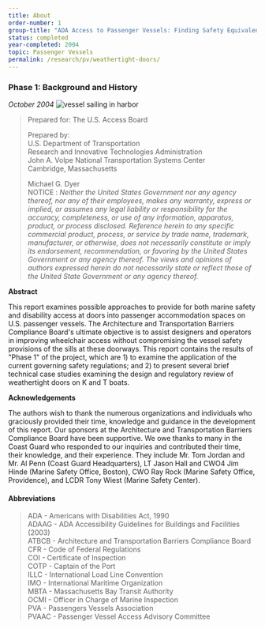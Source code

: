 ```yaml
---
title: About
order-number: 1
group-title: "ADA Access to Passenger Vessels: Finding Safety Equivalence Solutions for Weathertight Doors with Coamings"
status: completed
year-completed: 2004
topic: Passenger Vessels
permalink: /research/pv/weathertight-doors/
---
```


### Phase 1: Background and History

*October 2004*
![vessel sailing in harbor](https://www.access-board.gov/images/vessel-doors/report-1_clip_image002_0000.jpg)

> Prepared for: The U.S. Access Board
>
> Prepared by:\
> U.S. Department of Transportation\
> Research and Innovative Technologies Administration\
> John A. Volpe National Transportation Systems Center\
> Cambridge, Massachusetts
>
> Michael G. Dyer\
NOTICE : *Neither the United States Government nor any agency thereof, nor any of their employees, makes any warranty, express or implied, or assumes any legal liability or responsibility for the accuracy, completeness, or use of any information, apparatus, product, or process disclosed. Reference herein to any specific commercial product, process, or service by trade name, trademark, manufacturer, or otherwise, does not necessarily constitute or imply its endorsement, recommendation, or favoring by the United States Government or any agency thereof. The views and opinions of authors expressed herein do not necessarily state or reflect those of the United State Government or any agency thereof.*

**Abstract**

This report examines possible approaches to provide for both marine safety and disability access at doors into passenger accommodation spaces on U.S. passenger vessels. The Architecture and Transportation Barriers Compliance Board's ultimate objective is to assist designers and operators in improving wheelchair access without compromising the vessel safety provisions of the sills at these doorways. This report contains the results of "Phase 1" of the project, which are 1) to examine the application of the current governing safety regulations; and 2) to present several brief technical case studies examining the design and regulatory review of weathertight doors on K and T boats.

**Acknowledgements**

The authors wish to thank the numerous organizations and individuals who graciously provided their time, knowledge and guidance in the development of this report. Our sponsors at the Architecture and Transportation Barriers Compliance Board have been supportive. We owe thanks to many in the Coast Guard who responded to our inquiries and contributed their time, their knowledge, and their experience. They include Mr. Tom Jordan and Mr. Al Penn (Coast Guard Headquarters), LT Jason Hall and CWO4 Jim Hinde (Marine Safety Office, Boston), CWO Ray Rock (Marine Safety Office, Providence), and LCDR Tony Wiest (Marine Safety Center).

#### Abbreviations

> ADA - Americans with Disabilities Act, 1990\
> ADAAG - ADA Accessibility Guidelines for Buildings and Facilities (2003)\
> ATBCB - Architecture and Transportation Barriers Compliance Board\
> CFR - Code of Federal Regulations\
> COI - Certificate of Inspection\
> COTP - Captain of the Port\
> ILLC - International Load Line Convention\
> IMO - International Maritime Organization\
> MBTA - Massachusetts Bay Transit Authority\
> OCMI - Officer in Charge of Marine Inspection\
> PVA - Passengers Vessels Association\
> PVAAC - Passenger Vessel Access Advisory Committee